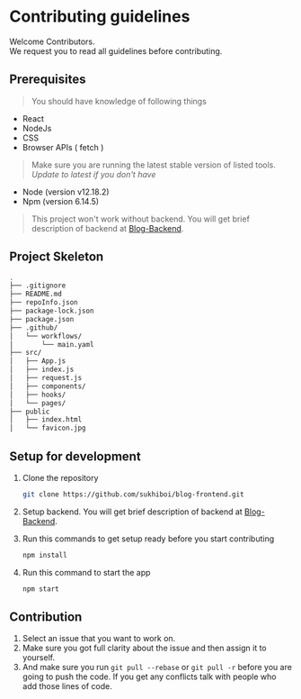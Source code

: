 # Contributing guidelines

Welcome Contributors.\
We request you to read all guidelines before contributing.

## Prerequisites

> You should have knowledge of following things

- React
- NodeJs
- CSS
- Browser APIs ( fetch )

> Make sure you are running the latest stable version of listed tools. _Update to latest if you don't have_

- Node (version v12.18.2)
- Npm (version 6.14.5)

> This project won't work without backend. You will get brief description of backend at [Blog-Backend](https://github.com/sukhiboi/blog-backend).

## Project Skeleton

```bash
.
├── .gitignore
├── README.md
├── repoInfo.json
├── package-lock.json
├── package.json
├── .github/
│   └── workflows/
│       └── main.yaml
├── src/
│   ├── App.js
│   ├── index.js
│   ├── request.js
│   ├── components/
│   ├── hooks/
│   └── pages/
├── public
│   ├── index.html
│   └── favicon.jpg
```

## Setup for development

1. Clone the repository

   ```bash
   git clone https://github.com/sukhiboi/blog-frontend.git
   ```

2. Setup backend. You will get brief description of backend at [Blog-Backend](https://github.com/sukhiboi/blog-backend).

3. Run this commands to get setup ready before you start contributing

   ```bash
   npm install
   ```

4. Run this command to start the app

   ```bash
   npm start
   ```

## Contribution

1. Select an issue that you want to work on.
2. Make sure you got full clarity about the issue and then assign it to yourself.
3. And make sure you run `git pull --rebase` or `git pull -r` before you are going to push the code. If you get any conflicts talk with people who add those lines of code.
